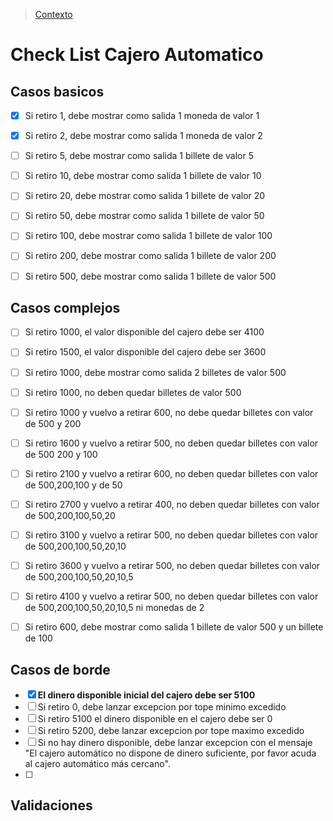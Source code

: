 > [Contexto](https://www.codurance.com/es/katas/kata-cajero-automatico)

# Check List Cajero Automatico

## Casos basicos 
- [x] Si retiro 1, debe mostrar como salida 1 moneda de  valor 1
- [x] Si retiro 2, debe mostrar como salida 1 moneda de  valor 2
- [ ] Si retiro 5, debe mostrar como salida 1 billete de  valor 5
- [ ] Si retiro 10, debe mostrar como salida 1 billete de  valor  10
- [ ] Si retiro 20, debe mostrar como salida 1 billete de  valor  20
- [ ] Si retiro 50, debe mostrar como salida 1 billete de  valor  50
- [ ] Si retiro 100, debe mostrar como salida 1 billete de  valor  100
- [ ] Si retiro 200, debe mostrar como salida 1 billete de  valor  200
- [ ] Si retiro 500, debe mostrar como salida 1 billete de  valor  500
  
  
## Casos complejos 
- [ ] Si retiro 1000, el valor disponible del cajero debe ser 4100
- [ ] Si retiro 1500, el valor disponible del cajero debe ser 3600
- [ ] Si retiro 1000, debe mostrar como salida 2 billetes de valor  500
- [ ] Si retiro 1000, no deben quedar billetes de valor 500
- [ ] Si retiro 1000 y vuelvo a retirar 600, no debe quedar billetes con valor de 500 y 200
- [ ] Si retiro 1600 y vuelvo a retirar 500, no deben quedar billetes con valor de 500 200 y 100
- [ ] Si retiro 2100 y vuelvo a retirar 600, no deben quedar billetes con valor de 500,200,100 y de 50
- [ ] Si retiro 2700 y vuelvo a retirar 400, no deben quedar billetes con valor de 500,200,100,50,20
- [ ] Si retiro 3100 y vuelvo a retirar 500, no deben quedar billetes con valor de 500,200,100,50,20,10
- [ ] Si retiro 3600 y vuelvo a retirar 500, no deben quedar billetes con valor de 500,200,100,50,20,10,5
- [ ] Si retiro 4100 y vuelvo a retirar 500, no deben quedar billetes con valor de 500,200,100,50,20,10,5 ni monedas de 2

- [ ] Si retiro 600, debe mostrar como salida 1 billete de valor 500 y un billete de 100

  
## Casos de borde
- [x] **El dinero disponible inicial del cajero debe ser 5100**
- [ ] Si retiro 0, debe lanzar excepcion por tope minimo excedido
- [ ] Si retiro 5100 el dinero disponible en el cajero debe ser 0
- [ ] Si retiro 5200, debe lanzar excepcion por tope maximo excedido
- [ ] Si no hay dinero disponible, debe lanzar excepcion con el mensaje "El cajero automático no dispone de dinero suficiente, por favor acuda al cajero automático más cercano".
- [ ] 

## Validaciones